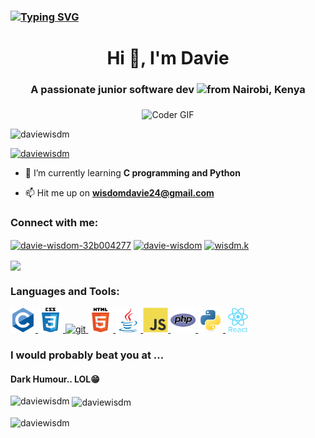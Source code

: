 ### [![Typing SVG](https://readme-typing-svg.demolab.com?font=Shadows+Into+Light&size=30&pause=1000&color=F7B853&width=435&lines=A+Passionate+Frontend+Dev)](https://git.io/typing-svg)

<h1 align="center">Hi 👋, I'm Davie</h1>
<h3 align="center">A passionate junior software dev <img src=https://tenor.com/view/kaito-typing-gaming-programming-anime-gif-9051183.gif width='30'>from Nairobi, Kenya</h3>
<p>
  <center>
<img align="middle" class="center" alt="Coder GIF" height=250 width=350 src="https://user-images.githubusercontent.com/55389276/140866485-8fb1c876-9a8f-4d6a-98dc-08c4981eaf70.gif">
  </center>
</p>


<p align="left"> <img src="https://komarev.com/ghpvc/?username=daviewisdm&label=Profile%20views&color=0e75b6&style=flat" alt="daviewisdm" /> </p>

<p align="left"> <a href="https://github.com/ryo-ma/github-profile-trophy"><img src="https://github-profile-trophy.vercel.app/?username=daviewisdm" alt="daviewisdm" /></a> </p>

- 🌱 I’m currently learning **C programming and Python**

- 📫 Hit me up on **wisdomdavie24@gmail.com**

<h3 align="left">Connect with me:</h3>
<p align="left">
<a href="https://linkedin.com/in/davie-wisdom-32b004277" target="blank"><img align="center" src="https://raw.githubusercontent.com/rahuldkjain/github-profile-readme-generator/master/src/images/icons/Social/linked-in-alt.svg" alt="davie-wisdom-32b004277" height="30" width="40" /></a>
<a href="https://stackoverflow.com/users/davie-wisdom" target="blank"><img align="center" src="https://raw.githubusercontent.com/rahuldkjain/github-profile-readme-generator/master/src/images/icons/Social/stack-overflow.svg" alt="davie-wisdom" height="30" width="40" /></a>
<a href="https://instagram.com/wisdm.k" target="blank"><img align="center" src="https://raw.githubusercontent.com/rahuldkjain/github-profile-readme-generator/master/src/images/icons/Social/instagram.svg" alt="wisdm.k" height="30" width="40" /></a>
</p>
<p>
  <img align="center" src="https://media.tenor.com/0kPMyE3uVZYAAAAM/call-me-heidi-goodman.gif">
</p>

<h3 align="left">Languages and Tools:</h3>
<p align="left"> <a href="https://www.cprogramming.com/" target="_blank" rel="noreferrer"> <img src="https://raw.githubusercontent.com/devicons/devicon/master/icons/c/c-original.svg" alt="c" width="40" height="40"/> </a> <a href="https://www.w3schools.com/css/" target="_blank" rel="noreferrer"> <img src="https://raw.githubusercontent.com/devicons/devicon/master/icons/css3/css3-original-wordmark.svg" alt="css3" width="40" height="40"/> </a> <a href="https://git-scm.com/" target="_blank" rel="noreferrer"> <img src="https://www.vectorlogo.zone/logos/git-scm/git-scm-icon.svg" alt="git" width="40" height="40"/> </a> <a href="https://www.w3.org/html/" target="_blank" rel="noreferrer"> <img src="https://raw.githubusercontent.com/devicons/devicon/master/icons/html5/html5-original-wordmark.svg" alt="html5" width="40" height="40"/> </a> <a href="https://www.java.com" target="_blank" rel="noreferrer"> <img src="https://raw.githubusercontent.com/devicons/devicon/master/icons/java/java-original.svg" alt="java" width="40" height="40"/> </a> <a href="https://developer.mozilla.org/en-US/docs/Web/JavaScript" target="_blank" rel="noreferrer"> <img src="https://raw.githubusercontent.com/devicons/devicon/master/icons/javascript/javascript-original.svg" alt="javascript" width="40" height="40"/> </a> <a href="https://www.php.net" target="_blank" rel="noreferrer"> <img src="https://raw.githubusercontent.com/devicons/devicon/master/icons/php/php-original.svg" alt="php" width="40" height="40"/> </a> <a href="https://www.python.org" target="_blank" rel="noreferrer"> <img src="https://raw.githubusercontent.com/devicons/devicon/master/icons/python/python-original.svg" alt="python" width="40" height="40"/> </a> <a href="https://reactjs.org/" target="_blank" rel="noreferrer"> <img src="https://raw.githubusercontent.com/devicons/devicon/master/icons/react/react-original-wordmark.svg" alt="react" width="40" height="40"/> </a> </p>

### I would probably beat you at ...
<h4>Dark Humour.. LOL😁</h4>

<p><img align="left" src="https://github-readme-stats.vercel.app/api/top-langs?username=daviewisdm&show_icons=true&locale=en&layout=compact" alt="daviewisdm" /></p>

<p>&nbsp;<img align="center" src="https://github-readme-stats.vercel.app/api?username=daviewisdm&show_icons=true&locale=en" alt="daviewisdm" /></p>

<p><img align="center" src="https://github-readme-streak-stats.herokuapp.com/?user=daviewisdm&" alt="daviewisdm" /></p>
